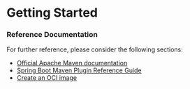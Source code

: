 # Getting Started

### Reference Documentation
For further reference, please consider the following sections:

* [Official Apache Maven documentation](https://maven.apache.org/guides/index.html)
* [Spring Boot Maven Plugin Reference Guide](https://docs.spring.io/spring-boot/docs/2.7.16.BUILD-SNAPSHOT/maven-plugin/reference/html/)
* [Create an OCI image](https://docs.spring.io/spring-boot/docs/2.7.16.BUILD-SNAPSHOT/maven-plugin/reference/html/#build-image)

